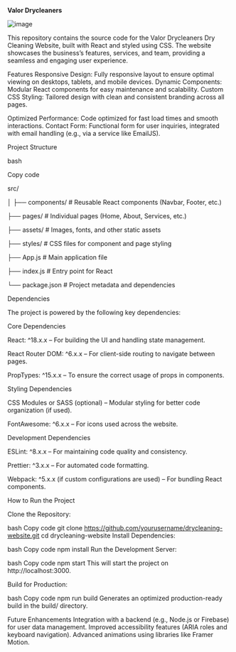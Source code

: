 **Valor Drycleaners**

![image](https://github.com/user-attachments/assets/2d91ec58-b7ed-40ef-a6c4-1a93f08e5dde)



This repository contains the source code for the Valor Drycleaners Dry Cleaning Website, built with React and styled using CSS. The website showcases the business’s features, services, and team, providing a seamless and engaging user experience.

Features
Responsive Design: Fully responsive layout to ensure optimal viewing on desktops, tablets, and mobile devices.
Dynamic Components: Modular React components for easy maintenance and scalability.
Custom CSS Styling: Tailored design with clean and consistent branding across all pages.

Optimized Performance: Code optimized for fast load times and smooth interactions.
Contact Form: Functional form for user inquiries, integrated with email handling (e.g., via a service like EmailJS).


Project Structure

bash

Copy code

src/

│
├── components/       # Reusable React components (Navbar, Footer, etc.)

├── pages/            # Individual pages (Home, About, Services, etc.)

├── assets/           # Images, fonts, and other static assets

├── styles/           # CSS files for component and page styling

├── App.js            # Main application file

├── index.js          # Entry point for React

└── package.json      # Project metadata and dependencies

Dependencies

The project is powered by the following key dependencies:

Core Dependencies

React: ^18.x.x – For building the UI and handling state management.

React Router DOM: ^6.x.x – For client-side routing to navigate between pages.

PropTypes: ^15.x.x – To ensure the correct usage of props in components.

Styling Dependencies

CSS Modules or SASS (optional) – Modular styling for better code organization (if used).


FontAwesome: ^6.x.x – For icons used across the website.

Development Dependencies

ESLint: ^8.x.x – For maintaining code quality and consistency.

Prettier: ^3.x.x – For automated code formatting.

Webpack: ^5.x.x (if custom configurations are used) – For bundling React components.

How to Run the Project

Clone the Repository:

bash
Copy code
git clone https://github.com/yourusername/drycleaning-website.git
cd drycleaning-website
Install Dependencies:

bash
Copy code
npm install
Run the Development Server:

bash
Copy code
npm start
This will start the project on http://localhost:3000.

Build for Production:

bash
Copy code
npm run build
Generates an optimized production-ready build in the build/ directory.

Future Enhancements
Integration with a backend (e.g., Node.js or Firebase) for user data management.
Improved accessibility features (ARIA roles and keyboard navigation).
Advanced animations using libraries like Framer Motion.
